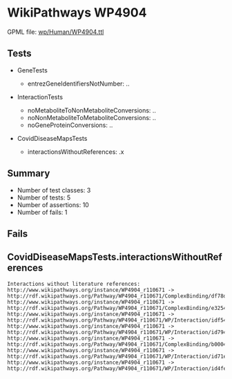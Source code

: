 # WikiPathways WP4904

GPML file: [wp/Human/WP4904.ttl](../wp/Human/WP4904.ttl)

## Tests

* GeneTests
    * entrezGeneIdentifiersNotNumber: ..

* InteractionTests
    * noMetaboliteToNonMetaboliteConversions: ..
    * noNonMetaboliteToMetaboliteConversions: ..
    * noGeneProteinConversions: ..

* CovidDiseaseMapsTests
    * interactionsWithoutReferences: .x

## Summary

* Number of test classes: 3
* Number of tests: 5
* Number of assertions: 10
* Number of fails: 1

## Fails

## CovidDiseaseMapsTests.interactionsWithoutReferences

```
Interactions without literature references:
http://www.wikipathways.org/instance/WP4904_r110671 -> http://rdf.wikipathways.org/Pathway/WP4904_r110671/ComplexBinding/df78d
http://www.wikipathways.org/instance/WP4904_r110671 -> http://rdf.wikipathways.org/Pathway/WP4904_r110671/ComplexBinding/e3254
http://www.wikipathways.org/instance/WP4904_r110671 -> http://rdf.wikipathways.org/Pathway/WP4904_r110671/WP/Interaction/idf54d419
http://www.wikipathways.org/instance/WP4904_r110671 -> http://rdf.wikipathways.org/Pathway/WP4904_r110671/WP/Interaction/id7947a72f
http://www.wikipathways.org/instance/WP4904_r110671 -> http://rdf.wikipathways.org/Pathway/WP4904_r110671/ComplexBinding/b0004
http://www.wikipathways.org/instance/WP4904_r110671 -> http://rdf.wikipathways.org/Pathway/WP4904_r110671/WP/Interaction/id71ecd0f3
http://www.wikipathways.org/instance/WP4904_r110671 -> http://rdf.wikipathways.org/Pathway/WP4904_r110671/WP/Interaction/id4fe61d16

```
